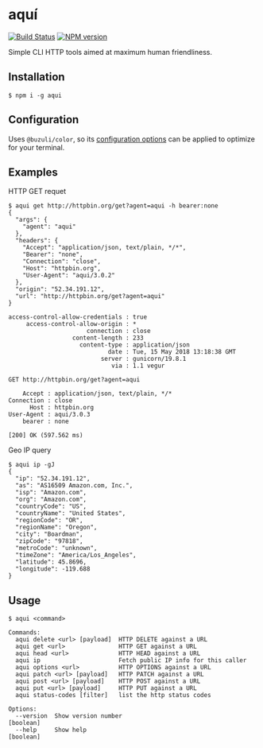 # aquí

[![Build Status][travis-image]][travis-url]
[![NPM version][npm-image]][npm-url]

Simple CLI HTTP tools aimed at maximum human friendliness.

## Installation

```shell
$ npm i -g aqui
```

## Configuration

Uses `@buzuli/color`, so its [configuration options](https://www.npmjs.com/package/@buzuli/color#configuration) can be applied to optimize for your terminal.

## Examples

HTTP GET requet
 
```shell
$ aqui get http://httpbin.org/get?agent=aqui -h bearer:none
{
  "args": {
    "agent": "aqui"
  },
  "headers": {
    "Accept": "application/json, text/plain, */*",
    "Bearer": "none",
    "Connection": "close",
    "Host": "httpbin.org",
    "User-Agent": "aqui/3.0.2"
  },
  "origin": "52.34.191.12",
  "url": "http://httpbin.org/get?agent=aqui"
}

access-control-allow-credentials : true
     access-control-allow-origin : *
                      connection : close
                  content-length : 233
                    content-type : application/json
                            date : Tue, 15 May 2018 13:18:38 GMT
                          server : gunicorn/19.8.1
                             via : 1.1 vegur

GET http://httpbin.org/get?agent=aqui

    Accept : application/json, text/plain, */*
Connection : close
      Host : httpbin.org
User-Agent : aqui/3.0.3
    bearer : none

[200] OK (597.562 ms)
```

Geo IP query

```shell
$ aqui ip -gJ
{
  "ip": "52.34.191.12",
  "as": "AS16509 Amazon.com, Inc.",
  "isp": "Amazon.com",
  "org": "Amazon.com",
  "countryCode": "US",
  "countryName": "United States",
  "regionCode": "OR",
  "regionName": "Oregon",
  "city": "Boardman",
  "zipCode": "97818",
  "metroCode": "unknown",
  "timeZone": "America/Los_Angeles",
  "latitude": 45.8696,
  "longitude": -119.688
}
```

## Usage
```
$ aqui <command>

Commands:
  aqui delete <url> [payload]  HTTP DELETE against a URL
  aqui get <url>               HTTP GET against a URL
  aqui head <url>              HTTP HEAD against a URL
  aqui ip                      Fetch public IP info for this caller
  aqui options <url>           HTTP OPTIONS against a URL
  aqui patch <url> [payload]   HTTP PATCH against a URL
  aqui post <url> [payload]    HTTP POST against a URL
  aqui put <url> [payload]     HTTP PUT against a URL
  aqui status-codes [filter]   list the http status codes

Options:
  --version  Show version number                                       [boolean]
  --help     Show help                                                 [boolean]
```

[travis-url]: https://travis-ci.org/joeledwards/node-aqui
[travis-image]: https://img.shields.io/travis/joeledwards/node-aqui/master.svg
[npm-url]: https://www.npmjs.com/package/aqui
[npm-image]: https://img.shields.io/npm/v/aqui.svg
